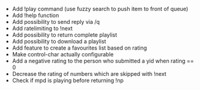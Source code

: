 - Add !play command (use fuzzy search to push item to front of queue)
- Add !help function
- Add possibility to send reply via /q
- Add ratelimiting to !next
- Add possibility to return complete playlist
- Add possibility to download a playlist
- Add feature to create a favourites list based on rating
- Make control-char actually configurable
- Add a negative rating to the person who submitted a yid when rating == 0
- Decrease the rating of numbers which are skipped with !next
- Check if mpd is playing before returning !np
